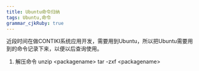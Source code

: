 ```yaml
---
title: Ubuntu命令归纳
tags: Ubuntu,命令
grammar_cjkRuby: true
---
```


近段时间在做CONTIKI系统应用开发，需要用到Ubuntu，所以把Ubuntu需要用到的命令记录下来，以便以后查询使用。

 1. 解压命令
 unzip \<packagename\>
 tar -zxf \<packagename\>